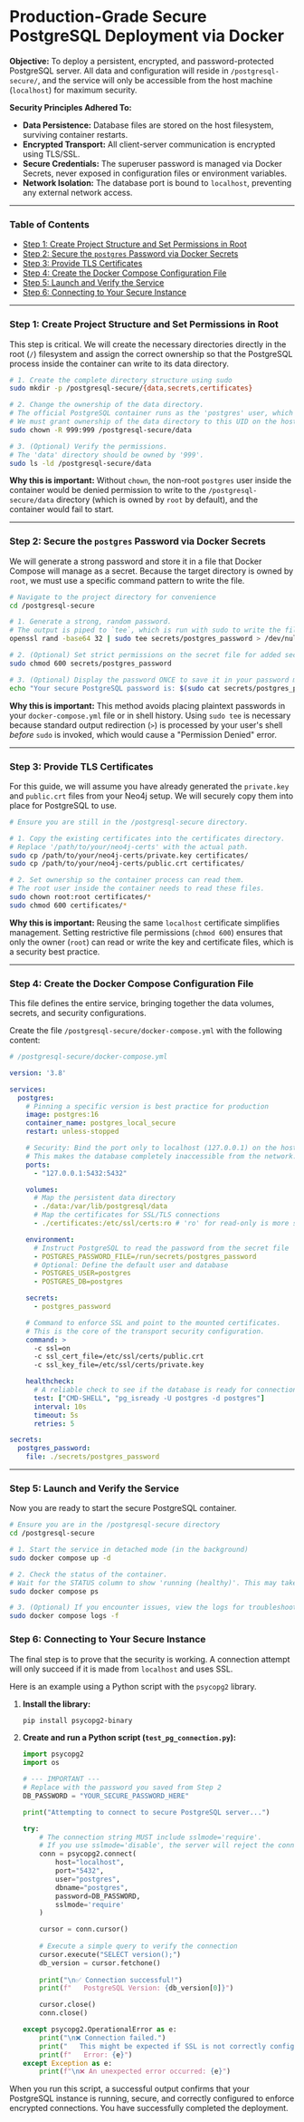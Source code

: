 # **Production-Grade Secure PostgreSQL Deployment via Docker**

**Objective:** To deploy a persistent, encrypted, and password-protected PostgreSQL server. All data and configuration will reside in `/postgresql-secure/`, and the service will only be accessible from the host machine (`localhost`) for maximum security.

**Security Principles Adhered To:**
*   **Data Persistence:** Database files are stored on the host filesystem, surviving container restarts.
*   **Encrypted Transport:** All client-server communication is encrypted using TLS/SSL.
*   **Secure Credentials:** The superuser password is managed via Docker Secrets, never exposed in configuration files or environment variables.
*   **Network Isolation:** The database port is bound to `localhost`, preventing any external network access.

---

### **Table of Contents**
- [Step 1: Create Project Structure and Set Permissions in Root](#step-1-create-project-structure-and-set-permissions-in-root)
- [Step 2: Secure the `postgres` Password via Docker Secrets](#step-2-secure-the-postgres-password-via-docker-secrets)
- [Step 3: Provide TLS Certificates](#step-3-provide-tls-certificates)
- [Step 4: Create the Docker Compose Configuration File](#step-4-create-the-docker-compose-configuration-file)
- [Step 5: Launch and Verify the Service](#step-5-launch-and-verify-the-service)
- [Step 6: Connecting to Your Secure Instance](#step-6-connecting-to-your-secure-instance)

---

### **Step 1: Create Project Structure and Set Permissions in Root**

This step is critical. We will create the necessary directories directly in the root (`/`) filesystem and assign the correct ownership so that the PostgreSQL process inside the container can write to its data directory.

```bash
# 1. Create the complete directory structure using sudo
sudo mkdir -p /postgresql-secure/{data,secrets,certificates}

# 2. Change the ownership of the data directory.
# The official PostgreSQL container runs as the 'postgres' user, which has a User ID (UID) of 999.
# We must grant ownership of the data directory to this UID on the host machine.
sudo chown -R 999:999 /postgresql-secure/data

# 3. (Optional) Verify the permissions.
# The 'data' directory should be owned by '999'.
sudo ls -ld /postgresql-secure/data
```

**Why this is important:** Without `chown`, the non-root `postgres` user inside the container would be denied permission to write to the `/postgresql-secure/data` directory (which is owned by `root` by default), and the container would fail to start.

---

### **Step 2: Secure the `postgres` Password via Docker Secrets**

We will generate a strong password and store it in a file that Docker Compose will manage as a secret. Because the target directory is owned by `root`, we must use a specific command pattern to write the file.

```bash
# Navigate to the project directory for convenience
cd /postgresql-secure

# 1. Generate a strong, random password.
# The output is piped to `tee`, which is run with sudo to write the file.
openssl rand -base64 32 | sudo tee secrets/postgres_password > /dev/null

# 2. (Optional) Set strict permissions on the secret file for added security.
sudo chmod 600 secrets/postgres_password

# 3. (Optional) Display the password ONCE to save it in your password manager.
echo "Your secure PostgreSQL password is: $(sudo cat secrets/postgres_password)"
```

**Why this is important:** This method avoids placing plaintext passwords in your `docker-compose.yml` file or in shell history. Using `sudo tee` is necessary because standard output redirection (`>`) is processed by your user's shell *before* `sudo` is invoked, which would cause a "Permission Denied" error.

---

### **Step 3: Provide TLS Certificates**

For this guide, we will assume you have already generated the `private.key` and `public.crt` files from your Neo4j setup. We will securely copy them into place for PostgreSQL to use.

```bash
# Ensure you are still in the /postgresql-secure directory.

# 1. Copy the existing certificates into the certificates directory.
# Replace '/path/to/your/neo4j-certs' with the actual path.
sudo cp /path/to/your/neo4j-certs/private.key certificates/
sudo cp /path/to/your/neo4j-certs/public.crt certificates/

# 2. Set ownership so the container process can read them.
# The root user inside the container needs to read these files.
sudo chown root:root certificates/*
sudo chmod 600 certificates/*
```

**Why this is important:** Reusing the same `localhost` certificate simplifies management. Setting restrictive file permissions (`chmod 600`) ensures that only the owner (`root`) can read or write the key and certificate files, which is a security best practice.

---

### **Step 4: Create the Docker Compose Configuration File**

This file defines the entire service, bringing together the data volumes, secrets, and security configurations.

Create the file `/postgresql-secure/docker-compose.yml` with the following content:

```yaml
# /postgresql-secure/docker-compose.yml

version: '3.8'

services:
  postgres:
    # Pinning a specific version is best practice for production
    image: postgres:16
    container_name: postgres_local_secure
    restart: unless-stopped

    # Security: Bind the port only to localhost (127.0.0.1) on the host machine.
    # This makes the database completely inaccessible from the network.
    ports:
      - "127.0.0.1:5432:5432"

    volumes:
      # Map the persistent data directory
      - ./data:/var/lib/postgresql/data
      # Map the certificates for SSL/TLS connections
      - ./certificates:/etc/ssl/certs:ro # 'ro' for read-only is more secure

    environment:
      # Instruct PostgreSQL to read the password from the secret file
      - POSTGRES_PASSWORD_FILE=/run/secrets/postgres_password
      # Optional: Define the default user and database
      - POSTGRES_USER=postgres
      - POSTGRES_DB=postgres

    secrets:
      - postgres_password

    # Command to enforce SSL and point to the mounted certificates.
    # This is the core of the transport security configuration.
    command: >
      -c ssl=on
      -c ssl_cert_file=/etc/ssl/certs/public.crt
      -c ssl_key_file=/etc/ssl/certs/private.key

    healthcheck:
      # A reliable check to see if the database is ready for connections
      test: ["CMD-SHELL", "pg_isready -U postgres -d postgres"]
      interval: 10s
      timeout: 5s
      retries: 5

secrets:
  postgres_password:
    file: ./secrets/postgres_password

```

---

### **Step 5: Launch and Verify the Service**

Now you are ready to start the secure PostgreSQL container.

```bash
# Ensure you are in the /postgresql-secure directory
cd /postgresql-secure

# 1. Start the service in detached mode (in the background)
sudo docker compose up -d

# 2. Check the status of the container.
# Wait for the STATUS column to show 'running (healthy)'. This may take a minute on first start.
sudo docker compose ps

# 3. (Optional) If you encounter issues, view the logs for troubleshooting.
sudo docker compose logs -f
```

### **Step 6: Connecting to Your Secure Instance**

The final step is to prove that the security is working. A connection attempt will only succeed if it is made from `localhost` and uses SSL.

Here is an example using a Python script with the `psycopg2` library.

1.  **Install the library:**
    ```bash
    pip install psycopg2-binary
    ```

2.  **Create and run a Python script (`test_pg_connection.py`):**
    ```python
    import psycopg2
    import os

    # --- IMPORTANT ---
    # Replace with the password you saved from Step 2
    DB_PASSWORD = "YOUR_SECURE_PASSWORD_HERE"
    
    print("Attempting to connect to secure PostgreSQL server...")

    try:
        # The connection string MUST include sslmode='require'.
        # If you use sslmode='disable', the server will reject the connection.
        conn = psycopg2.connect(
            host="localhost",
            port="5432",
            user="postgres",
            dbname="postgres",
            password=DB_PASSWORD,
            sslmode='require' 
        )

        cursor = conn.cursor()
        
        # Execute a simple query to verify the connection
        cursor.execute("SELECT version();")
        db_version = cursor.fetchone()
        
        print("\n✅ Connection successful!")
        print(f"   PostgreSQL Version: {db_version[0]}")

        cursor.close()
        conn.close()

    except psycopg2.OperationalError as e:
        print("\n❌ Connection failed.")
        print("   This might be expected if SSL is not correctly configured.")
        print(f"   Error: {e}")
    except Exception as e:
        print(f"\n❌ An unexpected error occurred: {e}")

    ```

When you run this script, a successful output confirms that your PostgreSQL instance is running, secure, and correctly configured to enforce encrypted connections. You have successfully completed the deployment.